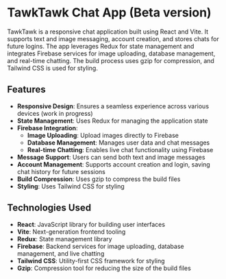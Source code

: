 # TawkTawk Chat App (Beta version)

TawkTawk is a responsive chat application built using React and Vite. It supports text and image messaging, account creation, and stores chats for future logins. The app leverages Redux for state management and integrates Firebase services for image uploading, database management, and real-time chatting. The build process uses gzip for compression, and Tailwind CSS is used for styling.

## Features

- **Responsive Design**: Ensures a seamless experience across various devices (work in progress)
- **State Management**: Uses Redux for managing the application state
- **Firebase Integration**: 
  - **Image Uploading**: Upload images directly to Firebase
  - **Database Management**: Manages user data and chat messages
  - **Real-time Chatting**: Enables live chat functionality using Firebase
- **Message Support**: Users can send both text and image messages
- **Account Management**: Supports account creation and login, saving chat history for future sessions
- **Build Compression**: Uses gzip to compress the build files
- **Styling**: Uses Tailwind CSS for styling

## Technologies Used

- **React**: JavaScript library for building user interfaces
- **Vite**: Next-generation frontend tooling
- **Redux**: State management library
- **Firebase**: Backend services for image uploading, database management, and live chatting
- **Tailwind CSS**: Utility-first CSS framework for styling
- **Gzip**: Compression tool for reducing the size of the build files
